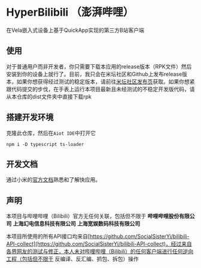 # HyperBilibili （澎湃哔哩）
在Vela嵌入式设备上基于QuickApp实现的第三方B站客户端

## 使用
对于普通用户而非开发者，你只需要下载本应用的release版本（RPK文件）然后安装到你的设备上就行了。目前，我只会在米坛社区和Github上发布release版本，如果你想获得经过测试的稳定版本，请前往[米坛社区发布页](https://www.bandbbs.cn/threads/10200/)获取。如果你想紧跟代码提交的步伐，在手表上运行本项目最新且未经测试的不稳定开发版代码，请从本仓库的dist文件夹中直接下载rpk

## 搭建开发环境

克隆此仓库，然后在`Aiot IDE`中打开它

`npm i -D typescript ts-loader`

## 开发文档

通过小米的[官方文档](https://iot.mi.com/vela/quickapp)熟悉和了解快应用。

## 声明
本项目与哔哩哔哩（Bilibili）官方无任何关联，包括但不限于 **哔哩哔哩股份有限公司** **上海幻电信息科技有限公司** **上海宽娱数码科技有限公司**

本项目所使用的所有API接口均来自[https://github.com/SocialSisterYi/bilibili-API-collect](https://github.com/SocialSisterYi/bilibili-API-collect)，经过来自各界网友的测试与修正，本人未对哔哩哔哩（Bilibili）的任何客户端进行任何逆向工程（包括但不限于 反编译、反汇编、抓包、拆包）操作